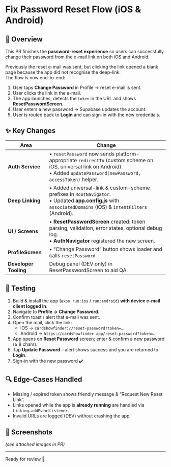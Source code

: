 # Fix Password Reset Flow (iOS & Android)

## 🚀 Overview
This PR finishes the **password-reset experience** so users can successfully change their password from the e-mail link on both iOS and Android.

Previously the reset e-mail was sent, but clicking the link opened a blank page because the app did not recognise the deep-link.  
The flow is now end-to-end:

1. User taps **Change Password** in Profile → reset e-mail is sent.  
2. User clicks the link in the e-mail.  
3. The app launches, detects the `token` in the URL and shows **ResetPasswordScreen**.  
4. User enters a new password → Supabase updates the account.  
5. User is routed back to **Login** and can sign-in with the new credentials.

## ✨ Key Changes
| Area | Change |
|------|--------|
| **Auth Service** | • `resetPassword` now sends platform-appropriate `redirectTo` (custom scheme on iOS, universal link on Android).<br>• Added `updatePassword(newPassword, accessToken)` helper. |
| **Deep Linking** | • Added universal-link & custom-scheme prefixes in `RootNavigator`.<br>• Updated **app.config.js** with `associatedDomains` (iOS) & `intentFilters` (Android). |
| **UI / Screens** | • **ResetPasswordScreen** created: token parsing, validation, error states, optional debug log.<br>• **AuthNavigator** registered the new screen. |
| **ProfileScreen** | • “Change Password” button shows loader and calls `resetPassword`. |
| **Developer Tooling** | Debug panel (DEV only) in ResetPasswordScreen to aid QA. |

## 🧪 Testing
1. Build & install the app (`expo run:ios` / `run:android`) **with device e-mail client logged in**.  
2. Navigate to **Profile → Change Password**.  
3. Confirm toast / alert that e-mail was sent.  
4. Open the mail, click the link:  
   * iOS → `cardshowfinder://reset-password?token=…`  
   * Android → `https://cardshowfinder.app/reset-password?token=…`  
5. App opens on **Reset Password** screen; enter & confirm a new password (≥ 8 chars).  
6. Tap **Update Password** – alert shows success and you are returned to **Login**.  
7. Sign-in with the new password ✔️

## 🔍 Edge-Cases Handled
* Missing / expired token shows friendly message & “Request New Reset Link”.
* Links opened while the app is **already running** are handled via `Linking.addEventListener`.
* Invalid URLs are logged (DEV) without crashing the app.

## 📸 Screenshots
*(see attached images in PR)*

---

Ready for review 🙏
